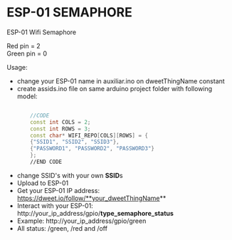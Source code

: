 # ESP-01 SEMAPHORE

ESP-01 Wifi Semaphore

Red pin = 2  
Green pin = 0  

Usage:  
* change your ESP-01 name in auxiliar.ino on dweetThingName constant  
* create assids.ino file on same arduino project folder with following model:  
	```cpp
	
        //CODE  
        const int COLS = 2;  
        const int ROWS = 3;  
        const char* WIFI_REPO[COLS][ROWS] = {  
        {"SSID1", "SSID2", "SSID3"},  
        {"PASSWORD1", "PASSWORD2", "PASSWORD3"}  
        };  
        //END CODE  
	
	```    
* change SSID's with your own **SSID**s  
* Upload to ESP-01  
* Get your ESP-01 IP address: https://dweet.io/follow/**your_dweetThingName**  
* Interact with your ESP-01: http://your_ip_address/gpio/**type_semaphore_status**  
* Example: http://your_ip_address/gpio/green  
* All status: /green, /red and /off  
